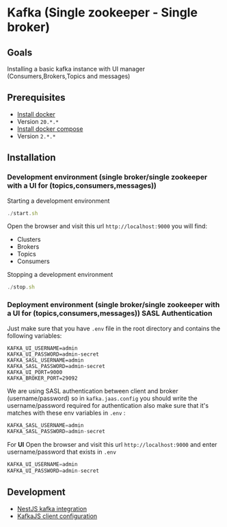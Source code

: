 # Kafka (Single zookeeper - Single broker)
## Goals 
Installing a basic kafka instance with UI manager (Consumers,Brokers,Topics and messages)
## Prerequisites
- [Install docker](https://docs.docker.com/get-docker/)
- Version `20.*.*`
- [Install docker compose](https://docs.docker.com/compose/install/)
- Version `2.*.*`
## Installation
### Development environment (single broker/single zookeeper with a UI for (topics,consumers,messages))

Starting a development environment
```js
./start.sh
```

Open the browser and visit this url `http://localhost:9000` you will find:

- Clusters
- Brokers
- Topics
- Consumers

Stopping a development environment
```js
./stop.sh
```

### Deployment environment (single broker/single zookeeper with a UI for (topics,consumers,messages)) SASL Authentication

Just make sure that you have `.env` file in the root directory and contains the following variables:
```
KAFKA_UI_USERNAME=admin
KAFKA_UI_PASSWORD=admin-secret
KAFKA_SASL_USERNAME=admin
KAFKA_SASL_PASSWORD=admin-secret
KAFKA_UI_PORT=9000
KAFKA_BROKER_PORT=29092
```

We are using SASL authentication between client and broker (username/password) so in  `kafka.jaas.config` you should write the username/password required for authentication also make sure that it's matches with these env variables in `.env` :
```js
KAFKA_SASL_USERNAME=admin
KAFKA_SASL_PASSWORD=admin-secret
```

For **UI**
Open the browser and visit this url `http://localhost:9000`  and enter username/password that exists in `.env`

```js
KAFKA_UI_USERNAME=admin
KAFKA_UI_PASSWORD=admin-secret
```

## Development
- [NestJS kafka integration](https://docs.nestjs.com/microservices/kafka)
- [KafkaJS client configuration](https://kafka.js.org/docs/configuration)


